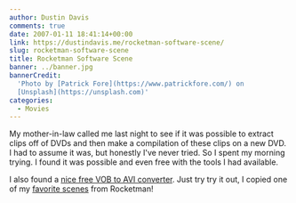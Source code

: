 ```yaml
---
author: Dustin Davis
comments: true
date: 2007-01-11 18:41:14+00:00
link: https://dustindavis.me/rocketman-software-scene/
slug: rocketman-software-scene
title: Rocketman Software Scene
banner: ../banner.jpg
bannerCredit:
  'Photo by [Patrick Fore](https://www.patrickfore.com/) on
  [Unsplash](https://unsplash.com)'
categories:
  - Movies
---
```


My mother-in-law called me last night to see if it was possible to extract clips
off of DVDs and then make a compilation of these clips on a new DVD. I had to
assume it was, but honestly I've never tried. So I spent my morning trying. I
found it was possible and even free with the tools I had available.

I also found a
[nice free VOB to AVI converter](http://alltoavi.sourceforge.net/). Just try try
it out, I copied one of my
[favorite scenes](http://youtube.com/watch?v=tzL10mgudaU) from Rocketman!
